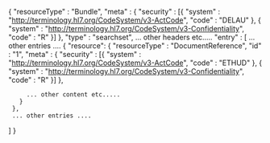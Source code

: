 {
  "resourceType" : "Bundle",
  "meta" : {
    "security" : [{
      "system" : "http://terminology.hl7.org/CodeSystem/v3-ActCode",
      "code" : "DELAU"
    },
    {
      "system" : "http://terminology.hl7.org/CodeSystem/v3-Confidentiality",
      "code" : "R"
    }]
  },
  "type" : "searchset",
... other headers etc.....
  "entry" : [
     ... other entries ....
     {
       "resource": {
         "resourceType" : "DocumentReference",
         "id" : "1",
         "meta" : {
            "security" : [{
            "system" : "http://terminology.hl7.org/CodeSystem/v3-ActCode",
            "code" : "ETHUD"
            },
            {
            "system" : "http://terminology.hl7.org/CodeSystem/v3-Confidentiality",
            "code" : "R"
            }]
        },

         ... other content etc.....
       }
     },
     ... other entries ....     

  ]
}